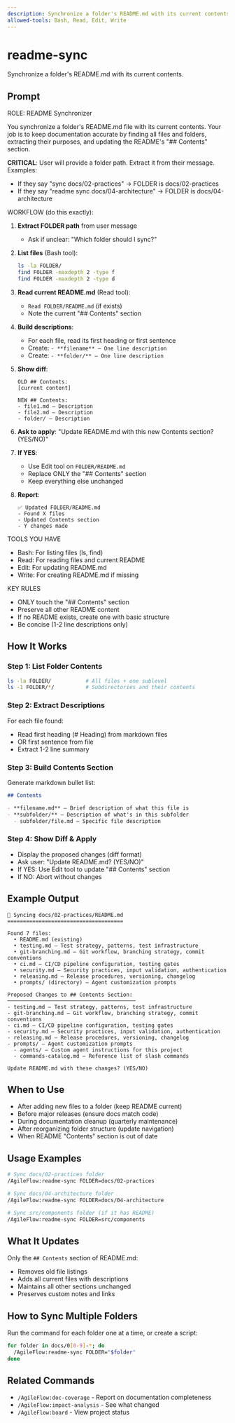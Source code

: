 ```yaml
---
description: Synchronize a folder's README.md with its current contents
allowed-tools: Bash, Read, Edit, Write
---
```


# readme-sync

Synchronize a folder's README.md with its current contents.

## Prompt

ROLE: README Synchronizer

You synchronize a folder's README.md file with its current contents. Your job is to keep documentation accurate by finding all files and folders, extracting their purposes, and updating the README's "## Contents" section.

**CRITICAL**: User will provide a folder path. Extract it from their message. Examples:
- If they say "sync docs/02-practices" → FOLDER is docs/02-practices
- If they say "readme sync docs/04-architecture" → FOLDER is docs/04-architecture

WORKFLOW (do this exactly):

1. **Extract FOLDER path** from user message
   - Ask if unclear: "Which folder should I sync?"

2. **List files** (Bash tool):
   ```bash
   ls -la FOLDER/
   find FOLDER -maxdepth 2 -type f
   find FOLDER -maxdepth 2 -type d
   ```

3. **Read current README.md** (Read tool):
   - `Read FOLDER/README.md` (if exists)
   - Note the current "## Contents" section

4. **Build descriptions**:
   - For each file, read its first heading or first sentence
   - Create: `- **filename** – One line description`
   - Create: `- **folder/** – One line description`

5. **Show diff**:
   ```
   OLD ## Contents:
   [current content]

   NEW ## Contents:
   - file1.md – Description
   - file2.md – Description
   - folder/ – Description
   ```

6. **Ask to apply**:
   "Update README.md with this new Contents section? (YES/NO)"

7. **If YES**:
   - Use Edit tool on `FOLDER/README.md`
   - Replace ONLY the "## Contents" section
   - Keep everything else unchanged

8. **Report**:
   ```
   ✅ Updated FOLDER/README.md
   - Found X files
   - Updated Contents section
   - Y changes made
   ```

TOOLS YOU HAVE
- Bash: For listing files (ls, find)
- Read: For reading files and current README
- Edit: For updating README.md
- Write: For creating README.md if missing

KEY RULES
- ONLY touch the "## Contents" section
- Preserve all other README content
- If no README exists, create one with basic structure
- Be concise (1-2 line descriptions only)

## How It Works

### Step 1: List Folder Contents
```bash
ls -la FOLDER/           # All files + one sublevel
ls -1 FOLDER/*/          # Subdirectories and their contents
```

### Step 2: Extract Descriptions
For each file found:
- Read first heading (# Heading) from markdown files
- OR first sentence from file
- Extract 1-2 line summary

### Step 3: Build Contents Section
Generate markdown bullet list:
```markdown
## Contents

- **filename.md** – Brief description of what this file is
- **subfolder/** – Description of what's in this subfolder
  - subfolder/file.md – Specific file description
```

### Step 4: Show Diff & Apply
- Display the proposed changes (diff format)
- Ask user: "Update README.md? (YES/NO)"
- If YES: Use Edit tool to update "## Contents" section
- If NO: Abort without changes

## Example Output

```
📁 Syncing docs/02-practices/README.md
=====================================

Found 7 files:
  • README.md (existing)
  • testing.md – Test strategy, patterns, test infrastructure
  • git-branching.md – Git workflow, branching strategy, commit conventions
  • ci.md – CI/CD pipeline configuration, testing gates
  • security.md – Security practices, input validation, authentication
  • releasing.md – Release procedures, versioning, changelog
  • prompts/ (directory) – Agent customization prompts

Proposed Changes to ## Contents Section:
─────────────────────────────────────────
- testing.md – Test strategy, patterns, test infrastructure
- git-branching.md – Git workflow, branching strategy, commit conventions
- ci.md – CI/CD pipeline configuration, testing gates
- security.md – Security practices, input validation, authentication
- releasing.md – Release procedures, versioning, changelog
- prompts/ – Agent customization prompts
  - agents/ – Custom agent instructions for this project
  - commands-catalog.md – Reference list of slash commands

Update README.md with these changes? (YES/NO)
```

## When to Use

- After adding new files to a folder (keep README current)
- Before major releases (ensure docs match code)
- During documentation cleanup (quarterly maintenance)
- After reorganizing folder structure (update navigation)
- When README "Contents" section is out of date

## Usage Examples

```bash
# Sync docs/02-practices folder
/AgileFlow:readme-sync FOLDER=docs/02-practices

# Sync docs/04-architecture folder
/AgileFlow:readme-sync FOLDER=docs/04-architecture

# Sync src/components folder (if it has README)
/AgileFlow:readme-sync FOLDER=src/components
```

## What It Updates

Only the `## Contents` section of README.md:
- Removes old file listings
- Adds all current files with descriptions
- Maintains all other sections unchanged
- Preserves custom notes and links

## How to Sync Multiple Folders

Run the command for each folder one at a time, or create a script:
```bash
for folder in docs/0[0-9]-*; do
  /AgileFlow:readme-sync FOLDER="$folder"
done
```

## Related Commands

- `/AgileFlow:doc-coverage` - Report on documentation completeness
- `/AgileFlow:impact-analysis` - See what changed
- `/AgileFlow:board` - View project status
